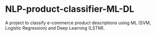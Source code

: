 # NLP-product-classifier-ML-DL
A project to classify e-commerce product descriptions using ML (SVM, Logistic Regression) and Deep Learning (LSTM).
